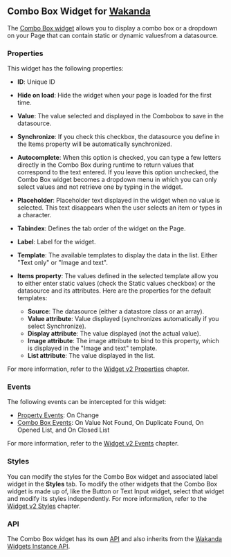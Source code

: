 ## Combo Box Widget for [Wakanda](http://wakanda.org)The [Combo Box widget](http://doc.wakanda.org/WakandaStudio0/help/Title/en/page4679.html "Combo Box widget") allows you to display a combo box or a dropdown on your Page that can contain static or dynamic valuesfrom a datasource.### PropertiesThis widget has the following properties:* __ID__: Unique ID* __Hide on load__: Hide the widget when your page is loaded for the first time. * __Value__: The value selected and displayed in the Combobox to save in the datasource.
* __Synchronize__: If you check this checkbox, the datasource you define in the Items property will be automatically synchronized.
* __Autocomplete__: When this option is checked, you can type a few letters directly in the Combo Box during runtime to return values that correspond to the text entered. If you leave this option unchecked, the Combo Box widget becomes a dropdown menu in which you can only select values and not retrieve one by typing in the widget.
* __Placeholder__: Placeholder text displayed in the widget when no value is selected. This text disappears when the user selects an item or types in a character.
* __Tabindex__: Defines the tab order of the widget on the Page. * __Label__: Label for the widget. 
* __Template__: The available templates to display the data in the list. Either "Text only" or "Image and text".
* __Items property__: The values defined in the selected template allow you to either enter static values (check the Static values checkbox) or the datasource and its attributes.
Here are the properties for the default templates:

	* __Source__: The datasource (either a datastore class or an array).
	* __Value attribute__: Value displayed (synchronizes automatically if you select Synchronize).
	* __Display attribute__: The value displayed (not the actual value).
	* __Image attribute__: The image attribute to bind to this property, which is displayed in the "Image and text" template.
	* __List attribute__: The value displayed in the list.
For more information, refer to the [Widget v2 Properties](http://doc.wakanda.org/WakandaStudio0/help/Title/en/page4608.html "Widget v2 Properties") chapter.### EventsThe following events can be intercepted for this widget:* [Property Events](http://doc.wakanda.org/WakandaStudio/help/Title/en/page4609.html#1085182): On Change* [Combo Box Events](http://doc.wakanda.org/WakandaStudio/help/Title/en/page4609.html#1093274): On Value Not Found, On Duplicate Found, On Opened List, and On Closed ListFor more information, refer to the [Widget v2 Events](http://doc.wakanda.org/WakandaStudio/help/Title/en/page4609.html "Widget v2 Events") chapter.### StylesYou can modify the styles for the Combo Box widget and associated label widget in the __Styles__ tab. To modify the other widgets that the Combo Box widget is made up of, like the Button or Text Input widget, select that widget and modify its styles independently. For more information, refer to the [Widget v2 Styles](http://doc.wakanda.org/WakandaStudio0/help/Title/en/page4611.html "Widget v2 Styles") chapter.### APIThe Combo Box widget has its own [API](http://doc.wakanda.org/WakandaStudio/help/Title/en/page4687.html "Combo Box v2 API") and also inherits from the [Wakanda Widgets Instance API](http://doc.wakanda.org/WakandaStudio/help/Title/en/page4066.html "Wakanda Widgets Instance API").